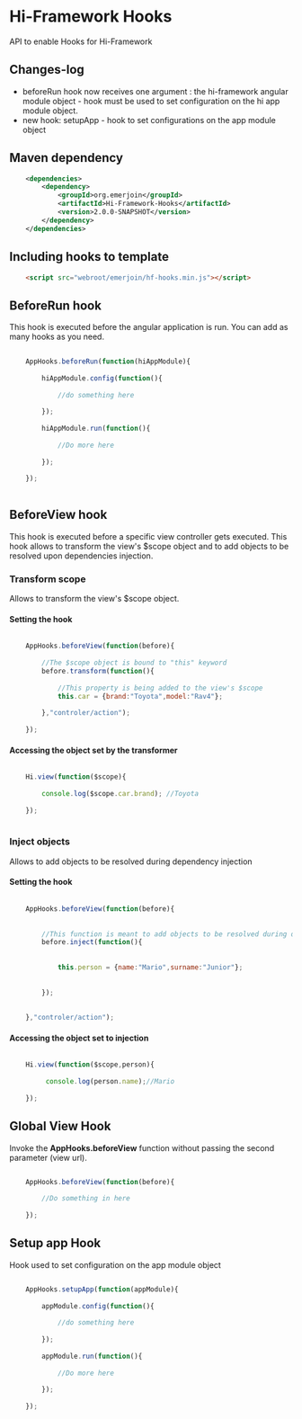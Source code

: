 # Hi-Framework Hooks
API to enable Hooks for Hi-Framework


## Changes-log
* beforeRun hook now receives one argument : the hi-framework angular module object - hook must be used to set configuration on the hi app module object.
* new hook: setupApp - hook to set configurations on the app module object

## Maven dependency
```xml
    <dependencies>
        <dependency>
            <groupId>org.emerjoin</groupId>
            <artifactId>Hi-Framework-Hooks</artifactId>
            <version>2.0.0-SNAPSHOT</version>
        </dependency>
    </dependencies>
```

## Including hooks to template
```html
    <script src="webroot/emerjoin/hf-hooks.min.js"></script>
```


## BeforeRun hook
This hook is executed before the angular application is run. 
You can add as many hooks as you need. 
```javascript
    
    AppHooks.beforeRun(function(hiAppModule){
        
        hiAppModule.config(function(){
                    
            //do something here
                    
        });
                
        hiAppModule.run(function(){
                    
            //Do more here
                    
        });
    
    });
    
```

## BeforeView hook
This hook is executed before a specific view controller gets executed.
This hook allows to transform the view's $scope object and to add objects to
be resolved upon dependencies injection. 

### Transform scope
Allows to transform the view's $scope object. 
#### Setting the hook
```javascript

    AppHooks.beforeView(function(before){
        
        //The $scope object is bound to "this" keyword
        before.transform(function(){
        
            //This property is being added to the view's $scope
            this.car = {brand:"Toyota",model:"Rav4"};
        
        },"controler/action");
    
    });
```
#### Accessing the object set by the transformer
```javascript

    Hi.view(function($scope){
    
        console.log($scope.car.brand); //Toyota
    
    });
    
```

### Inject objects
Allows to add objects to be resolved during dependency injection 

#### Setting the hook
```javascript

    AppHooks.beforeView(function(before){
        
      
        //This function is meant to add objects to be resolved during dependency injection 
        before.inject(function(){
            
            
            this.person = {name:"Mario",surname:"Junior"};
           
        
        });
        
    
    },"controler/action");

```

#### Accessing the object set to injection
```javascript

    Hi.view(function($scope,person){
    
         console.log(person.name);//Mario
        
    });

```


## Global View Hook
Invoke the __AppHooks.beforeView__ function without passing the second parameter (view url).
```javascript

    AppHooks.beforeView(function(before){
        
        //Do something in here
    
    });

```


## Setup app Hook
Hook used to set configuration on the app module object
```javascript

    AppHooks.setupApp(function(appModule){
        
        appModule.config(function(){
            
            //do something here
            
        });
        
        appModule.run(function(){
            
            //Do more here
            
        });
    
    });

```

